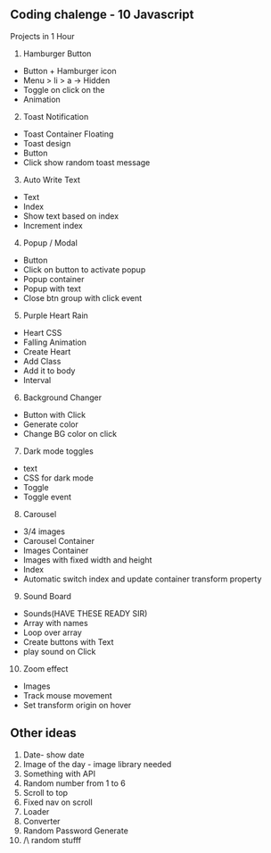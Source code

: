 ## Coding chalenge - 10 Javascript

Projects in 1 Hour

1. Hamburger Button

- Button + Hamburger icon
- Menu > li > a -> Hidden
- Toggle on click on the
- Animation

2. Toast Notification

- Toast Container Floating
- Toast design
- Button
- Click show random toast message

3. Auto Write Text

- Text
- Index
- Show text based on index
- Increment index

4. Popup / Modal

- Button
- Click on button to activate popup
- Popup container
- Popup with text
- Close btn group with click event

5. Purple Heart Rain

- Heart CSS
- Falling Animation
- Create Heart
- Add Class
- Add it to body
- Interval

6. Background Changer

- Button with Click
- Generate color
- Change BG color on click

7. Dark mode toggles

- text
- CSS for dark mode
- Toggle
- Toggle event

8. Carousel

- 3/4 images
- Carousel Container
- Images Container
- Images with fixed width and height
- Index
- Automatic switch index and update container transform property

9. Sound Board

- Sounds(HAVE THESE READY SIR)
- Array with names
- Loop over array
- Create buttons with Text
- play sound on Click

10. Zoom effect

- Images
- Track mouse movement
- Set transform origin on hover

## Other ideas

1. Date- show date
2. Image of the day - image library needed
3. Something with API
4. Random number from 1 to 6
5. Scroll to top
6. Fixed nav on scroll
7. Loader
8. Converter
9. Random Password Generate
10. /\ random stufff
